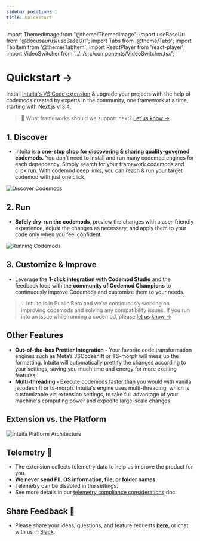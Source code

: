 ```yaml
---
sidebar_position: 1
title: Quickstart
---
```


import ThemedImage from "@theme/ThemedImage";
import useBaseUrl from "@docusaurus/useBaseUrl";
import Tabs from '@theme/Tabs';
import TabItem from '@theme/TabItem';
import ReactPlayer from 'react-player';
import VideoSwitcher from '../../src/components/VideoSwitcher.tsx';


# Quickstart →

Install [Intuita's VS Code extension](https://marketplace.visualstudio.com/items?itemName=Intuita.intuita-vscode-extension) & upgrade your projects with the help of codemods created by experts in the community, one framework at a time, starting with Next.js v13.4.

> 🎁 What frameworks should we support next? [Let us know →](https://feedback.intuita.io/codemod-requests)


## 1. Discover

- Intuita is **a one-stop shop for discovering & sharing quality-governed codemods.** You don't need to install and run many codemod engines for each dependency. Simply search for your framework codemods and click run. With codemod deep links, you can reach & run your target codemod with just one click.

![Discover Codemods](https://github.com/intuita-inc/intuita-docs/raw/main/static/img/vsce/vsce-discover.gif)

## 2. Run

- **Safely dry-run the codemods**, preview the changes with a user-friendly experience, adjust the changes as necessary, and apply them to your code only when you feel confident.

![Running Codemods](https://github.com/intuita-inc/intuita-docs/raw/main/static/img/vsce/vsce-run.gif)

## 3. Customize & Improve

- Leverage the **1-click integration with Codemod Studio** and the feedback loop with the **community of Codemod Champions** to continuously improve Codemods and customize them to your needs.

> 💡 Intuita is in Public Beta and we’re continuously working on improving codemods and solving any compatibility issues.
If you run into an issue while running a codemod, please [let us know →](https://feedback.intuita.io/feature-requests-and-bugs)

## Other Features

- **Out-of-the-box Prettier Integration -** Your favorite code transformation engines such as Meta’s JSCodeshift or TS-morph will mess up the formatting. Intuita will automatically prettify the changes according to your settings, saving you much time and energy for more exciting features.
- **Multi-threading -** Execute codemods faster than you would with vanilla jscodeshift or ts-morph. Intuita's engine uses multi-threading, which is customizable via extension settings, to take full advantage of your machine's computing power and expedite large-scale changes.

## Extension vs. the Platform

![Intuita Platform Architecture](https://github.com/intuita-inc/intuita-docs/raw/main/static/img/docs/intuita-platform-architecture.png)

## Telemetry 🔭

- The extension collects telemetry data to help us improve the product for you.
- **We never send PII, OS information, file, or folder names.**
- Telemetry can be disabled in the settings.
- See more details in our [telemetry compliance considerations](https://docs.intuita.io/docs/about-intuita/legal/telemetry-compliance) doc.

## Share Feedback 🎁

- Please share your ideas, questions, and feature requests **[here](https://feedback.intuita.io/)**, or chat with us in [Slack](https://join.slack.com/t/intuita-inc/shared_invite/zt-1tvxm6ct0-mLZld_78yguDYOSM7DM7Cw).


